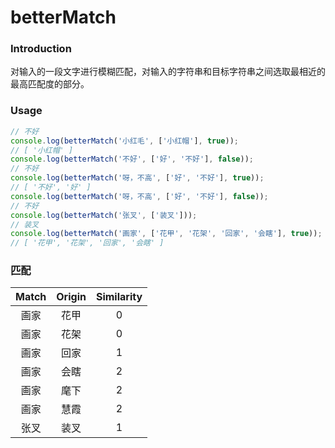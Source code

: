 # betterMatch

### Introduction
对输入的一段文字进行模糊匹配，对输入的字符串和目标字符串之间选取最相近的最高匹配度的部分。

### Usage
``` javascript
// 不好
console.log(betterMatch('小红毛', ['小红帽'], true));
// [ '小红帽' ]
console.log(betterMatch('不好', ['好', '不好'], false));
// 不好
console.log(betterMatch('呀，不高', ['好', '不好'], true));
// [ '不好', '好' ]
console.log(betterMatch('呀，不高', ['好', '不好'], false));
// 不好
console.log(betterMatch('张叉', ['装叉']));
// 装叉
console.log(betterMatch('画家', ['花甲', '花架', '回家', '会瞎'], true));
// [ '花甲', '花架', '回家', '会瞎' ]
```

### 匹配

|Match|Origin|Similarity|
|:---:|:---:|:---:|
|画家|花甲|0|
|画家|花架|0|
|画家|回家|1|
|画家|会瞎|2|
|画家|麾下|2|
|画家|慧霞|2|
|张叉|装叉|1|
